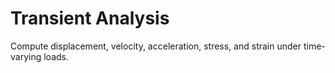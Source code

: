 # **Transient Analysis**

Compute displacement, velocity, acceleration, stress, and strain under time-varying loads.
